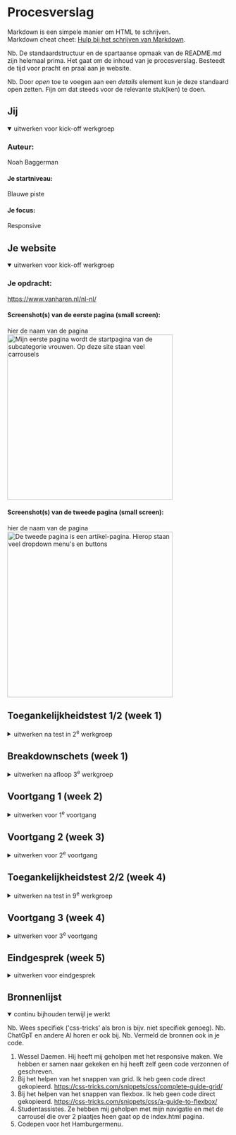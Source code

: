 # Procesverslag
Markdown is een simpele manier om HTML te schrijven.  
Markdown cheat cheet: [Hulp bij het schrijven van Markdown](https://github.com/adam-p/markdown-here/wiki/Markdown-Cheatsheet).

Nb. De standaardstructuur en de spartaanse opmaak van de README.md zijn helemaal prima. Het gaat om de inhoud van je procesverslag. Besteedt de tijd voor pracht en praal aan je website.

Nb. Door *open* toe te voegen aan een *details* element kun je deze standaard open zetten. Fijn om dat steeds voor de relevante stuk(ken) te doen.





## Jij

<details open>
  <summary>uitwerken voor kick-off werkgroep</summary>

  ### Auteur:
  Noah Baggerman

  #### Je startniveau:
  Blauwe piste

  #### Je focus:
  Responsive
 
</details>





## Je website

<details open>
  <summary>uitwerken voor kick-off werkgroep</summary>

  ### Je opdracht:
  https://www.vanharen.nl/nl-nl/

  #### Screenshot(s) van de eerste pagina (small screen): 
  hier de naam van de pagina  
  <img src="readme-images/Screenshot 2024-09-19 at 15-13-38 Schoenenmode & accessoires voor dames vanHaren.png" width="375px" alt="Mijn eerste pagina wordt de startpagina van de
  subcategorie vrouwen. Op deze site staan veel	carrousels">

  #### Screenshot(s) van de tweede pagina (small screen):
  hier de naam van de pagina  
  <img src="readme-images/Screenshot 2024-09-17 at 19-50-33 (Oxmox) Taupe cowboy laars van Taupe vanHaren.png" width="375px" alt="De tweede pagina is een artikel-pagina. Hierop staan 
  veel dropdown menu's en buttons">
 
</details>



## Toegankelijkheidstest 1/2 (week 1)

<details>
  <summary>uitwerken na test in 2<sup>e</sup> werkgroep</summary>

  ### Bevindingen
  1. Bij het valideren van de HTML kwamen er zoveel foutmeldingen naar boven, dat het maximale
  aantal foutmeldingen behaald werd (1000 foutmeldingen).
  2.  De focus style is niet erg goed zichtbaar
  3. De buttons zijn allemaal erg groot, maar (bijna) alles is klikbaar en dit kan er wel voor
  zorgen dat je perongeluk op dingen klikt. Er is wel genoeg ruimte om dit over het algemeen te
  voorkomen.
  4. Er worden enorm veel divjes gebruikt. 
  5. Er zijn geen video's op de site en er is ook geen audio. Er zijn wel veel automatische
  caroussellen. Deze kan je niet uitzetten. 
  6. De website werkt niet met een donker thema. Het blijft altijd wit. 

</details>



## Breakdownschets (week 1)

<details>
  <summary>uitwerken na afloop 3<sup>e</sup> werkgroep</summary>

  ### de hele pagina: 
  <img src="readme-images/helesite.png" width="375px" alt="breakdown van de hele pagina">

  ### dynamisch deel (bijv menu): 
  <img src="readme-images/navigatie.png" width="375px" alt="breakdown van een dynamisch deel">

  ### pagina 2: 
  <img src="readme-images/pagina2.png" width="375px" alt="breakdown van de tweede pagina">

  ### link naar het mirobord
  https://miro.com/app/board/uXjVLdnZSKE=/

</details>





## Voortgang 1 (week 2)

<details>
  <summary>uitwerken voor 1<sup>e</sup> voortgang</summary>

  ### Stand van zaken
  Ik had in deze week een deel van de HTML voor de eerste pagina
  gemaakt en een stukje CSS. Ik had ook Javascript voor de
  navigatie, maar deze werkte niet goed en ik heb dit uiteindelijk ook weggehaald.
  <img src="readme-images/Codevorigjaar.png" width="375px" alt="Voorbeeld van de navigatie code">
  Ik heb de code later wel hergebruikt voor de dropdown menus. Ik heb ook dezelfde notaties er nog bij staan.

  ### Agenda voor meeting
  samen met je groepje opstellen

  Noah: 
  1. Hoe zit het met de custom fonts
  2. Hoe komt het dat "nth-of-type()" niet werkt
  3. Moeten de icoontjes precies hetzelfde zijn?
  4. Wat moet mijn h1 zijn, mag dat een img zijn en hoe doe ik dat?

  Andere leerlingen:
  - Mijn website maakt gebruik van heeft veels div.
  - Afbeelding als link/call to action.
  - lettertypes van de website
  - in hoeverre worden animaties ook van mij verwacht (niet)
  - headings zijn plaatjes, hoe moeten dat semantische teksten   worden 
  - borders en articles zijn onduidelijk


  ### Verslag van meeting
  hier na afloop snel de uitkomsten van de meeting vastleggen

  - de site taal goed instellen in de language tag
  - onnodige engelse woorden kan je het beste vertalen, Als de hele pagina 1 taal is, maar 1 deel is een andere taal lang="nl"      bijvoorbeeld, dit kan door een span(het liefst niet) of in de Hx, P etc
  - titel van de pagina een goeie titel geven (voor de tablad en Google)
  - favicon is de afbeelding/logo naast de titel van de pagina
  - wanneer een afbeelding een heading is (h1/h2/h3) kan je de alt tekst in de   aria-label zetten van de heading
  

</details>





## Voortgang 2 (week 3)

<details>
  <summary>uitwerken voor 2<sup>e</sup> voortgang</summary>

  ### Stand van zaken
  
  Ik heb nu de html voor de eerste pagina af. Ik ben nog bezig met de css voor elk onderdeel
  van de pagina. Ik had ook nieuw javascript toegevoegd voor mijn navigatie.
  <img src="readme-images/nieuwejavascript.png" width="375px" alt="Een plaatje waarop mijn nieuwe javascript code voor de nav te zien is.">
  Ik heb werkende carrousellen gemaakt, maar ik weet nog niet hoe ik ze kan laten blijven 
  werken zodra ik de scrollbalk ontzichtbaar maak. 

  Ik was ook aan het vechten met border-radius. Ik gebruikte hierbij %, omdat dit mij zo
  was aangeleerd. Het zag er dan op het ene moment normaal uit en op het andere moment 
  zag het eropeens uit zoals op de foto hieronder. 
  <img src="readme-images/borderradius.png" width="375px" alt="Een foto van een woord met 
  een roze/rood vlak eromheen. De zijkanten zijn rond, maar niet op een mooie manier.">
  Ik had later deze % verangen met PX en dit werkte wel goed. Ik vond dat dit wel goed 
  was om te gebruiken, omdat de border-radius hetzelfde moet blijven en niet responsive
  moet zijn. 

  ### Agenda voor meeting
  samen met je groepje opstellen

  Noah: 
  1. Hoe komt het dat mijn carousel niet werkt als ik er scrollbar-width: none; aan geef
  2. Mag ik meerdere css en javascript pagina's gebruiken?
  3. Moet ik perse javascript gebruiken bij een carrousel
  4. 

  Andere leerlingen:
  - Mijn website maakt gebruik van heeft veels div.
  - Afbeelding als link/call to action.
  - lettertypes van de website
  - in hoeverre worden animaties ook van mij verwacht (niet)
  - headings zijn plaatjes, hoe moeten dat semantische teksten   worden 
  - borders en articles zijn onduidelijk

  ### Verslag van meeting
  hier na afloop snel de uitkomsten van de meeting vastleggen

  - Gebruik geen width:100% bij het gebruiken van een flex-wrap. De content zal dan het 
  scherm vullen en niet wrappen
  - Gebruik geen flex-wrap bij een carrousel.
  - Je kan een sectie een bepaalde hoogte geven en dan plakt het daarop.
  - Je maakt plaatjes evengroot door ze dezelfde height of width te geven
  - Tekst overflow kan met text-overflow: ellipsis; white-space:nowrap; overflow: hidden;
  - maak 2 extra css pagina's aan.


</details>





## Toegankelijkheidstest 2/2 (week 4)

<details>
  <summary>uitwerken na test in 9<sup>e</sup> werkgroep</summary>

  ### Bevindingen
  1. Ik heb geen automatisch roterende carrousellen meer. 
  2. Ik heb een licht/donker-thema toegevoegd.

</details>




## Voortgang 3 (week 4)

<details>
  <summary>uitwerken voor 3<sup>e</sup> voortgang</summary>

  ### Stand van zaken

 Ik heb nu een groot deel van de css voor mijn eerste pagina gedaan. Het is nog niet responsive.
 <img src="readme-images/bestvermetcss.png" width="375px" alt="Een screenshot van een deel 
 van mijn code en website">
 Ik heb hiervoor grid zoveel mogelijk geprobeerd te ontwijken, omdat ik het al meerdere keren 
 heb geprobeerd toe te passen, maar het nooit echt werkte. Na het doorlezen van de css-tricks grid guide kwam ik al een stuk verder. Het klikte pas echt toen ik zag dat je een voorbeeld
 van het grid live op de pagina kan laten zien. 

Ik had moeite met deze images goed naast en onder elkaar zetten. Uiteindelijk was het er gelukkig wel van gekomen.
<img src="readme-images/hoezetikdezeimagesgoed.png" width="375px" alt="Een screenshot waarop 
te zien is dat de content van de dropdown nog niet goed onder elkaar en gecentreerd staat.">


 De screenshots hieronder zijn van na deze week. 
<img src="readme-images/gridstrijder.png" width="375px" alt="Een foto waarbij mijn hele main 
in 1 vakje van het grid staat. Vanaf hier ging ik alles als puzzelstukjes op de goede plek zetten">
<img src="readme-images/" width="375px" alt="">



  ### Agenda voor meeting
  samen met je groepje opstellen

Noah: 
  1. Hoe zorg ik ervoor dat mijn carrousellen niet boven mijn nav uitkomen

  Andere leerlingen:
  - Hoe haal ik de radiobuttons weg en waarom doet foto het niet? 				
  - Hoe maak ik goude lijnen rondom tekst
  - Is logo animatie nodig bij het sticky menu?
  -

  ### Verslag van meeting
  hier na afloop snel de uitkomsten van de meeting vastleggen

  - Je mag meerdere nav´s hebben
  - Een link brengt je naar een andere pagina. Een button doet iets op dezelfde pagina.
  - Je moet soms specifieker zijn met hoe je content aanspreekt. 
  - gebruik z-index om de "laag" aan te geven
  - Als je een label in de li zet, dan kan je op het hele gebeuren klikken (bijvoorbeeld bij een radiobutton, dan kan je ook bijvoorbeeld op de tekst klikken of de padding er omheen)

</details>





## Eindgesprek (week 5)

<details>
  <summary>uitwerken voor eindgesprek</summary>

  ### Je uitkomst - karakteristiek screenshots:
  <img src="readme-images/screenshothomepagina.png" width="375px" alt="uitomst opdracht 1">


  ### Dit ging goed/Heb ik geleerd: 

  Na drie jaar snap ik eindelijk hoe grid werkt! (over het algemeen)
  <img src="readme-images/veelgrid.png" width="375px" alt="top: Je kan zien hoeveel grid ik hier
  gebruik">
  <img src="readme-images/gridvoorbeeld.png" width="375px" alt="top: Een voorbeeld van waar ik grid het toegepast.">

  Ik ben al super blij dat ik iets kan inleveren wat een soort van af is. Ik had niet verwacht
  dat dat mij ooit zou lukken, dus daar ben ik ook super trots op. 

  Ik heb een redelijk responsive site weten te maken. Het loopt niet super soepel, maar het 
  heeft wel duidelijk andere states bij verschillende formaten aan beeldschermen.
  <img src="readme-images/voorbeeldaddmedia.png" width="375px" alt="top: Een voorbeeld van een stuk code waarin ik @media heb gebruikt">

  ### Dit was lastig/Is niet gelukt:
  Mijn zelfgemaakte website haalt niet erg veel punten bij de WCAG checklist. Ik had erg veel moeite met dingen toevoegen hieruit. Ook is de website niet echt geheel professioneel ogend. 
  Het is nog teveel te zien dat het door 1 student is gemaakt die er ook niet echt heel goed in is. Ik ben blij dat ik het af heb gekregen, maar ik ben zelf ook verre van tevreden.

  <img src="readme-images/niethelemaaltevreden.png" width="375px" alt="bummer">
</details>





## Bronnenlijst

<details open>
  <summary>continu bijhouden terwijl je werkt</summary>

  Nb. Wees specifiek ('css-tricks' als bron is bijv. niet specifiek genoeg). 
  Nb. ChatGpT en andere AI horen er ook bij.
  Nb. Vermeld de bronnen ook in je code.

  1. Wessel Daemen. Hij heeft mij geholpen met het responsive maken. We hebben er samen 
  naar gekeken en hij heeft zelf geen code verzonnen of geschreven. 
  2.  Bij het helpen van het snappen van grid. Ik heb geen code direct gekopieerd.    https://css-tricks.com/snippets/css/complete-guide-grid/
  3.  Bij het helpen van het snappen van flexbox. Ik heb geen code direct gekopieerd.     https://css-tricks.com/snippets/css/a-guide-to-flexbox/
  4. Studentassistes. Ze hebben mij geholpen met mijn navigatie en met de carrousel die over 2 plaatjes heen gaat op de index.html pagina.
  5. Codepen voor het Hamburgermenu.
  

</details>